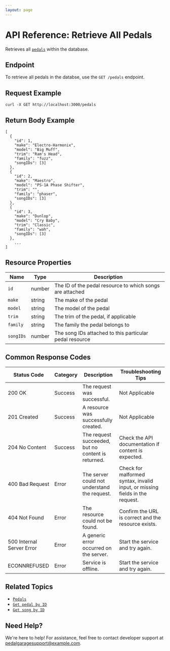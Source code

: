 ```yaml
---
layout: page
---
```


# API Reference: Retrieve All Pedals

Retrieves all [`pedals`](pg-resource-pedals.md) within the database.

## Endpoint

To retrieve all pedals in the databse, use the `GET /pedals` endpoint.

## Request Example

```shell
curl -X GET http://localhost:3000/pedals
```

## Return Body Example

```shell
[
  {
    "id": 1, 
    "make": "Electro-Harmonix",
    "model": "Big Muff",
    "trim": "Ram's Head",
    "family": "fuzz",
    "songIDs": [3]
  },
  {
    "id": 2, 
    "make": "Maestro",
    "model": "PS-1A Phase Shifter",
    "trim": "",
    "family": "phaser", 
    "songIDs": [3]
  },
  {
    "id": 3, 
    "make": "Dunlop",
    "model": "Cry Baby",
    "trim": "Classic",
    "family": "wah", 
    "songIDs": [3]
  }, 
    ...
]
```

## Resource Properties

| Name | Type | Description |
| ------------- | ----------- | ----------- |
| `id` | number | The ID of the pedal resource to which songs are attached |
| `make` | string | The make of the pedal |
| `model` | string | The model of the pedal |
| `trim` | string | The trim of the pedal, if applicable |
| `family` | string | The family the pedal belongs to |
| `songIDs` | number | The song IDs attached to this particular pedal resource |

## Common Response Codes

| Status Code      | Category       | Description | Troubleshooting Tips |
|------------------|----------------|-------------|----------------------|
| 200 OK           | Success        | The request was successful. | Not Applicable |
| 201 Created      | Success        | A resource was successfully created. | Not Applicable |
| 204 No Content   | Success        | The request succeeded, but no content is returned. | Check the API documentation if content is expected. |
| 400 Bad Request  | Error   | The server could not understand the request. | Check for malformed syntax, invalid input, or missing fields in the request. |
| 404 Not Found    | Error   | The resource could not be found. | Confirm the URL is correct and the resource exists. |
| 500 Internal Server Error | Error | A generic error occurred on the server. | Start the service and try again. |
| ECONNREFUSED | Error | Service is offline. | Start the service and try again. |

## Related Topics

* [`Pedals`](pg-resource-pedals.md)
* [`Get pedal by ID`](pg-reference-get-pedal-by-id.md)
* [`Get song by ID`](pg-reference-get-song-by-id.md)

## Need Help?

We're here to help! For assistance, feel free to contact developer support at pedalgaragesupport@example.com.